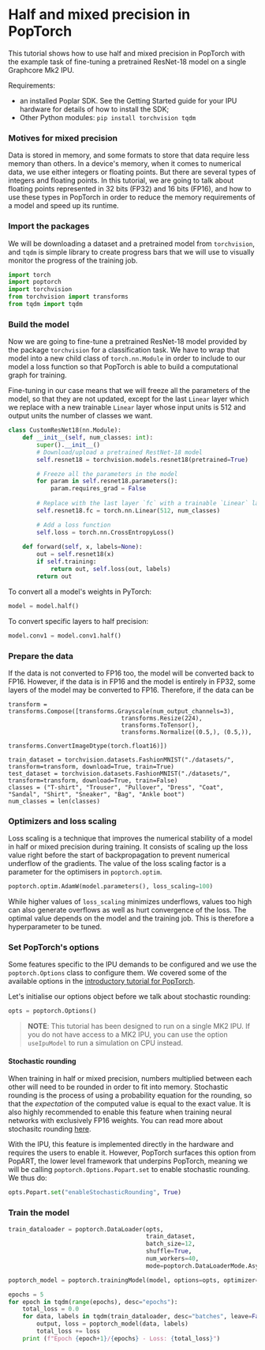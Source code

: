 # Half and mixed precision in PopTorch

This tutorial shows how to use half and mixed precision in PopTorch with the example task of fine-tuning a pretrained ResNet-18 model on a single Graphcore Mk2 IPU.

Requirements:
   - an installed Poplar SDK. See the Getting Started guide for your IPU hardware for details of how to install the SDK;
   - Other Python modules: `pip install torchvision tqdm`

### Motives for mixed precision

Data is stored in memory, and some formats to store that data require less memory than others. In a device's memory, when it comes to numerical data, we use either integers or floating points. But there are several types of integers and floating points. In this tutorial, we are going to talk about floating points represented in 32 bits (FP32) and 16 bits (FP16), and how to use these types in PopTorch in order to reduce the memory requirements of a model and speed up its runtime.

### Import the packages

We will be downloading a dataset and a pretrained model from `torchvision`, and `tqdm` is simple library to create progress bars that we will use to visually monitor the progress of the training job.

```python
import torch
import poptorch
import torchvision
from torchvision import transforms
from tqdm import tqdm
```

### Build the model

Now we are going to fine-tune a pretrained ResNet-18 model provided by the package `torchvision` for a classification task. We have to wrap that model into a new child class of `torch.nn.Module` in order to include to our model a loss function so that PopTorch is able to build a computational graph for training.

Fine-tuning in our case means that we will freeze all the parameters of the model, so that they are not updated, except for the last `Linear` layer which we replace with a new trainable `Linear` layer whose input units is 512 and output units the number of classes we want.

```python
class CustomResNet18(nn.Module):
    def __init__(self, num_classes: int):
        super().__init__()
        # Download/upload a pretrained RestNet-18 model
        self.resnet18 = torchvision.models.resnet18(pretrained=True)

        # Freeze all the parameters in the model
        for param in self.resnet18.parameters():
            param.requires_grad = False 
        
        # Replace with the last layer `fc` with a trainable `Linear` layer
        self.resnet18.fc = torch.nn.Linear(512, num_classes)

        # Add a loss function 
        self.loss = torch.nn.CrossEntropyLoss()
    
    def forward(self, x, labels=None):
        out = self.resnet18(x)
        if self.training:
            return out, self.loss(out, labels)
        return out
```

To convert all a model's weights in PyTorch:
```python
model = model.half()
```

To convert specific layers to half precision:
```python
model.conv1 = model.conv1.half()
```

### Prepare the data

If the data is not converted to FP16 too, the model will be converted back to FP16. However, if the data is in FP16 and the model is entirely in FP32, some layers of the model may be converted to FP16. Therefore, if the data can be

```
transform = transforms.Compose([transforms.Grayscale(num_output_channels=3),
                                transforms.Resize(224),
                                transforms.ToTensor(),
                                transforms.Normalize((0.5,), (0.5,)),
                                transforms.ConvertImageDtype(torch.float16)])

train_dataset = torchvision.datasets.FashionMNIST("./datasets/", transform=transform, download=True, train=True)
test_dataset = torchvision.datasets.FashionMNIST("./datasets/", transform=transform, download=True, train=False)
classes = ("T-shirt", "Trouser", "Pullover", "Dress", "Coat", "Sandal", "Shirt", "Sneaker", "Bag", "Ankle boot")
num_classes = len(classes)
```

### Optimizers and loss scaling

Loss scaling is a technique that improves the numerical stability of a model in half or mixed precision during training. It consists of scaling up the loss value right before the start of backpropagation to prevent numerical underflow of the gradients. The value of the loss scaling factor is a parameter for the optimisers in `poptorch.optim`.

```python
poptorch.optim.AdamW(model.parameters(), loss_scaling=100)
```

While higher values of `loss_scaling` minimizes underflows, values too high can also generate overflows as well as hurt convergence of the loss. The optimal value depends on the model and the training job. This is therefore a hyperparameter to be tuned.

### Set PopTorch's options

Some features specific to the IPU demands to be configured and we use the `poptorch.Options` class to configure them. We covered some of the available options in the [introductory tutorial for PopTorch](https://github.com/graphcore/examples/tree/master/tutorials/pytorch/tut1_basics). 

Let's initialise our options object before we talk about stochastic rounding:

```python
opts = poptorch.Options()
```

>**NOTE**: This tutorial has been designed to run on a single MK2 IPU. If you do not have access to a MK2 IPU, you can use the option `useIpuModel` to run a simulation on CPU instead.

#### Stochastic rounding

When training in half or mixed precision, numbers multiplied between each other will need to be rounded in order to fit into memory. Stochastic rounding is the process of using a probability equation for the rounding, so that the _expectation_ of the computed value is equal to the exact value. It is also highly recommended to enable this feature when training neural networks with exclusively FP16 weights. You can read more about stochasitc rounding [here]().

With the IPU, this feature is implemented directly in the hardware and requires the users to enable it. However, PopTorch surfaces this option from PopART, the lower level framework that underpins PopTorch, meaning we will be calling `poptorch.Options.Popart.set` to enable stochastic rounding. We thus do:

```python
opts.Popart.set("enableStochasticRounding", True)
```

### Train the model

```python
train_dataloader = poptorch.DataLoader(opts, 
                                       train_dataset, 
                                       batch_size=12, 
                                       shuffle=True, 
                                       num_workers=40, 
                                       mode=poptorch.DataLoaderMode.Async)
```

```python
poptorch_model = poptorch.trainingModel(model, options=opts, optimizer=optimizer)

epochs = 5
for epoch in tqdm(range(epochs), desc="epochs"):
    total_loss = 0.0
    for data, labels in tqdm(train_dataloader, desc="batches", leave=False):
        output, loss = poptorch_model(data, labels)
        total_loss += loss
    print (f"Epoch {epoch+1}/{epochs} - Loss: {total_loss}")
```